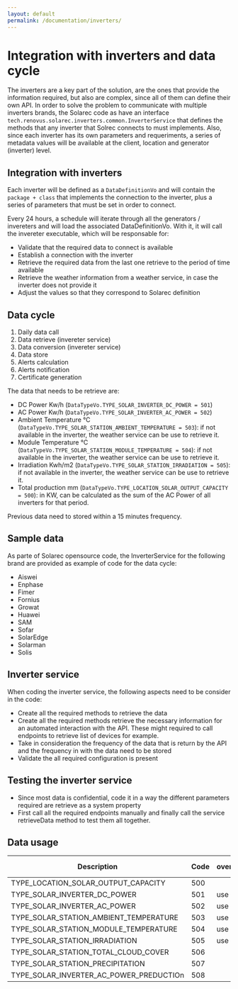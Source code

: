 ```yaml
---
layout: default
permalink: /documentation/inverters/
---
```

# Integration with inverters and data cycle
The inverters are a key part of the solution, are the ones that provide the information required, but also are complex, since all of them can define their own API.
In order to solve the problem to communicate with multiple inverters brands, the Solarec code as have an interface `tech.renovus.solarec.inverters.common.InverterService` that defines the methods that any inverter that Solrec connects to must implements. Also, since each inverter has its own parameters and requeriments, a series of metadata values will be available at the client, location and generator (inverter) level.

## Integration with inverters
Each inverter will be defined as a `DataDefinitionVo` and will contain the `package + class` that implements the connection to the inverter, plus a series of parameters that must be set in order to connect.

Every 24 hours, a schedule will iterate through all the generators / invereters and will load the associated DataDefinitionVo. With it, it will call the invereter executable, which will be responsable for:

- Validate that the required data to connect is available
- Establish a connection with the inverter
- Retrieve the required data from the last one retrieve to the period of time available
- Retrieve the weather information from a weather service, in case the inverter does not provide it
- Adjust the values so that they correspond to Solarec definition

## Data cycle
1. Daily data call
2. Data retrieve (invereter service)
3. Data conversion (invereter service)
4. Data store 
5. Alerts calculation
6. Alerts notification
7. Certificate generation

The data that needs to be retrieve are:

- DC Power Kw/h (`DataTypeVo.TYPE_SOLAR_INVERTER_DC_POWER = 501`)
- AC Power Kw/h (`DataTypeVo.TYPE_SOLAR_INVERTER_AC_POWER = 502`)
- Ambient Temperature °C (`DataTypeVo.TYPE_SOLAR_STATION_AMBIENT_TEMPERATURE = 503`): if not available in the inverter, the weather service can be use to retrieve it.
- Module Temperature °C (`DataTypeVo.TYPE_SOLAR_STATION_MODULE_TEMPERATURE = 504`): if not available in the inverter, the weather service can be use to retrieve it.
- Irradiation Kwh/m2 (`DataTypeVo.TYPE_SOLAR_STATION_IRRADIATION = 505`): if not available in the inverter, the weather service can be use to retrieve it.
- Total production mm (`DataTypeVo.TYPE_LOCATION_SOLAR_OUTPUT_CAPACITY = 500`): in KW, can be calculated as the sum of the AC Power of all inverters for that period.

Previous data need to stored within a 15 minutes frequency.

## Sample data
As parte of Solarec opensource code, the InverterService for the following brand are provided as example of code for the data cycle:

- Aiswei
- Enphase
- Fimer
- Fornius
- Growat
- Huawei
- SAM
- Sofar
- SolarEdge
- Solarman
- Solis

## Inverter service
When coding the inverter service, the following aspects need to be consider in the code:

- Create all the required methods to retrieve the data
- Create all the required methods retrieve the necessary information for an automated interaction with the API. These might required to call endpoints to retrieve list of devices for example.
- Take in consideration the frequency of the data that is return by the API and the frequency in with the data need to be stored
- Validate the all required configuration is present

## Testing the inverter service
- Since most data is confidential, code it in a way the different parameters required are retrieve as a system property
- First call all the required endpoints manually and finally call the service retrieveData method to test them all together.

## Data usage

| Description                                      | Code   | overview | power_curve | performance | climate | anomaly_detection | alerts | inverter | Data Grid | Weather |
|--------------------------------------------------|--------|----------|-------------|-------------|---------|-------------------|--------|----------|-----------|---------|
| TYPE_LOCATION_SOLAR_OUTPUT_CAPACITY              | 500    |          |             |             |         |                   |        |          |           |         |
| TYPE_SOLAR_INVERTER_DC_POWER                     | 501    | use      | use         | use         | use     |                   | use    | added    |           |         |
| TYPE_SOLAR_INVERTER_AC_POWER                     | 502    | use      | use         | use         | use     |                   | use    | added    |           |         |
| TYPE_SOLAR_STATION_AMBIENT_TEMPERATURE           | 503    | use      |             | use         |         |                   | added  |          |           | added   |
| TYPE_SOLAR_STATION_MODULE_TEMPERATURE            | 504    | use      |             | use         |         |                   | added  |          |           |         |
| TYPE_SOLAR_STATION_IRRADIATION                   | 505    | use      | use         | use         | use     |                   | use    | added    |           | added   |
| TYPE_SOLAR_STATION_TOTAL_CLOUD_COVER             | 506    |          |             |             |         |                   |        |          |           | added   |
| TYPE_SOLAR_STATION_PRECIPITATION                 | 507    |          |             |             |         |                   |        |          |           | added   |
| TYPE_SOLAR_INVERTER_AC_POWER_PREDUCTIOn          | 508    |          |             |             | use     | added             | use    |          |           | added   |
